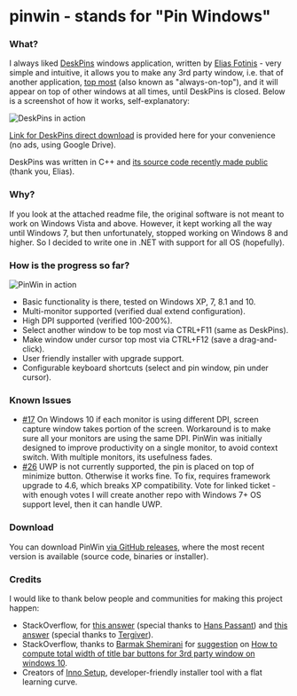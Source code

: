 # pinwin - stands for "Pin Windows"
### What?
I always liked [DeskPins](http://efotinis.neocities.org/deskpins/index.html) windows application, written by [Elias Fotinis](http://efotinis.neocities.org/about.html) - very simple and intuitive, it allows you to make any 3rd party window, i.e. that of another application, [top most](https://msdn.microsoft.com/en-us/library/system.windows.window.topmost%28v=vs.110%29.aspx) (also known as "always-on-top"), and it will appear on top of other windows at all times, until DeskPins is closed. Below is a screenshot of how it works, self-explanatory:

![DeskPins in action](http://i.imgur.com/Y65spks.png)

[Link for DeskPins direct download](https://drive.google.com/file/d/0BzOSyp06l5JwMVNXYkFMQXNMUTQ/view?usp=sharing) is provided here for your convenience (no ads, using Google Drive).

DeskPins was written in C++ and [its source code recently made public](https://efotinis.neocities.org/downloads/efotinis-deskpins-e3caef22897e.zip) (thank you, Elias).

### Why?
If you look at the attached readme file, the original software is not meant to work on Windows Vista and above. However, it kept working all the way until Windows 7, but then unfortunately, stopped working on Windows 8 and higher.
So I decided to write one in .NET with support for all OS (hopefully).

### How is the progress so far?

![PinWin in action](https://i.imgur.com/aH0FWrw.png)

- Basic functionality is there, tested on Windows XP, 7, 8.1 and 10.
- Multi-monitor supported (verified dual extend configuration).
- High DPI supported (verified 100-200%).
- Select another window to be top most via CTRL+F11 (same as DeskPins).
- Make window under cursor top most via CTRL+F12 (save a drag-and-click).
- User friendly installer with upgrade support.
- Configurable keyboard shortcuts (select and pin window, pin under cursor).

### Known Issues

- [#17](https://github.com/VictorZakharov/pinwin/issues/17) On Windows 10 if each monitor is using different DPI, screen capture window takes portion of the screen. Workaround is to make sure all your monitors are using the same DPI. PinWin was initially designed to improve productivity on a single monitor, to avoid context switch. With multiple monitors, its usefulness fades.
- [#26](https://github.com/VictorZakharov/pinwin/issues/26) UWP is not currently supported, the pin is placed on top of minimize button. Otherwise it works fine. To fix, requires framework upgrade to 4.6, which breaks XP compatibility. Vote for linked ticket - with enough votes I will create another repo with Windows 7+ OS support level, then it can handle UWP.

### Download

You can download PinWin [via GitHub releases](https://github.com/VictorZakharov/pinwin/releases), where the most recent version is available (source code, binaries or installer).

### Credits

I would like to thank below people and communities for making this project happen:
- StackOverflow, for [this answer](http://stackoverflow.com/questions/17897646/gma-useractivitymonitor-setwindowshookex-error-126) (special thanks to [Hans Passant](http://stackoverflow.com/users/17034/hans-passant)) and [this answer](http://stackoverflow.com/questions/4604023/unable-to-read-another-applications-caption) (special thanks to [Tergiver](http://stackoverflow.com/users/351385/tergiver)).
- StackOverflow, thanks to [Barmak Shemirani](https://stackoverflow.com/users/4603670/barmak-shemirani) for [suggestion](https://stackoverflow.com/a/60807482/897326) on [How to compute total width of title bar buttons for 3rd party window on windows 10](https://stackoverflow.com/questions/60806098/compute-total-width-of-title-bar-buttons-for-3rd-party-window-on-windows-10).
- Creators of [Inno Setup](http://www.jrsoftware.org/isinfo.php), developer-friendly installer tool with a flat learning curve.
